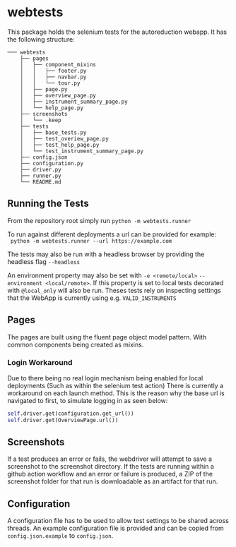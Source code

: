 # webtests

This package holds the selenium tests for the autoreduction webapp. It has the following structure:

```
─── webtests
    ├── pages
    │   ├── component_mixins
    │   │   ├── footer.py
    │   │   ├── navbar.py
    │   │   └── tour.py
    │   ├── page.py
    │   ├── overview_page.py
    │   ├── instrument_summary_page.py
    │   └── help_page.py
    ├── screenshots
    │   └── .keep  
    ├── tests
    │   ├── base_tests.py
    │   ├── test_overiew_page.py
    │   ├── test_help_page.py
    │   └── test_instrument_summary_page.py
    ├── config.json
    ├── configuration.py
    ├── driver.py    
    ├── runner.py
    └── README.md

```
## Running the Tests
From the repository root simply run
`python -m webtests.runner`

To run against different deployments a url can be provided for example:  
` python -m webtests.runner --url https://example.com`

The tests may also be run with a headless browser by providing the headless flag `--headless`

An environment property may also be set with `-e <remote/local>` `--environment <local/remote>`. 
If this property is set to local tests decorated with `@local_only` will also be run. Theses tests
rely on inspecting settings that the WebApp is currently using e.g. `VALID_INSTRUMENTS` 


## Pages
The pages are built using the fluent page object model pattern. With common components being created
as mixins.

### Login Workaround
Due to there being no real login mechanism being enabled for local deployments (Such as
within the selenium test action) There is currently a workaround on each launch method.
This is the reason why the base url is navigated to first, to simulate logging in as 
seen below:  
```python
self.driver.get(configuration.get_url())
self.driver.get(OverviewPage.url())
```

## Screenshots
If a test produces an error or fails, the webdriver will attempt to save a screenshot to the 
screenshot directory. If the tests are running within a github action workflow and an error or 
failure is produced, a ZIP of the screenshot folder for that run is downloadable as an artifact for
that run.

## Configuration
A configuration file has to be used to allow test settings to be shared across threads. An example 
configuration file is provided and can be copied from `config.json.example` to `config.json`.
